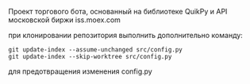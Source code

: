 Проект торгового бота, основанный на библиотеке QuikPy и API московской биржи iss.moex.com

при клонировании репозитория выполнить дополнительно команду:
```git
git update-index --assume-unchanged src/config.py
git update-index --skip-worktree src/config.py
```
для предотвращения изменения config.py